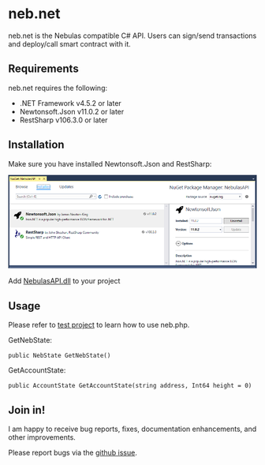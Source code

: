 # neb.net

neb.net is the Nebulas compatible C# API. 
Users can sign/send transactions and deploy/call smart contract with it.

## Requirements
neb.net requires the following:

- .NET Framework v4.5.2 or later
- Newtonsoft.Json v11.0.2 or later
- RestSharp v106.3.0 or later

## Installation
Make sure you have installed Newtonsoft.Json and RestSharp:

![Libraries](/media/help-1.png)

Add [NebulasAPI.dll](/build/latest) to your project

## Usage

Please refer to [test project](/src/NebulasAPI.Tests) to learn how to use neb.php.

GetNebState:
```
public NebState GetNebState()
```

GetAccountState:
```
public AccountState GetAccountState(string address, Int64 height = 0)
```

## Join in!

I am happy to receive bug reports, fixes, documentation enhancements, and other improvements.

Please report bugs via the [github issue](https://github.com/vuqt/neb.net/issues).



